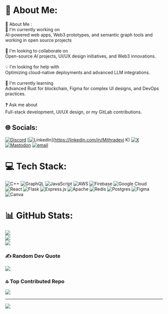 # 💫 About Me:
🌟 About Me :<br>🌌 I'm currently working on<br>AI-powered web apps, Web3 prototypes, and semantic graph tools and working in open source projects<br><br>🤝 I'm looking to collaborate on<br>Open-source AI projects, UI/UX design initiatives, and Web3 innovations.<br><br>💡 I'm looking for help with<br>Optimizing cloud-native deployments and advanced LLM integrations.<br><br>🌱 I'm currently learning<br>Advanced Rust for blockchain, Figma for complex UI designs, and DevOps practices.<br><br>❓ Ask me about<br>Full-stack development, UI/UX design, or my GitLab contributions.<br>


## 🌐 Socials:
[![Discord](https://img.shields.io/badge/Discord-%237289DA.svg?logo=discord&logoColor=white)](https://discord.gg/mithradevik_85598) [![LinkedIn](https://img.shields.io/badge/LinkedIn-%230077B5.svg?logo=linkedin&logoColor=white)](https://linkedin.com/in/Mithradevi K) [![X](https://img.shields.io/badge/X-black.svg?logo=X&logoColor=white)](https://x.com/https://x.com/KMithradev76638) [![Mastodon](https://img.shields.io/badge/-MASTODON-%232B90D9?logo=mastodon&logoColor=white)](https://mastodon.social/@Mithradevi) [![email](https://img.shields.io/badge/Email-D14836?logo=gmail&logoColor=white)](mailto:mithradevik.cse2023@gmail.com) 

# 💻 Tech Stack:
![C++](https://img.shields.io/badge/c++-%2300599C.svg?style=for-the-badge&logo=c%2B%2B&logoColor=white) ![GraphQL](https://img.shields.io/badge/-GraphQL-E10098?style=for-the-badge&logo=graphql&logoColor=white) ![JavaScript](https://img.shields.io/badge/javascript-%23323330.svg?style=for-the-badge&logo=javascript&logoColor=%23F7DF1E) ![AWS](https://img.shields.io/badge/AWS-%23FF9900.svg?style=for-the-badge&logo=amazon-aws&logoColor=white) ![Firebase](https://img.shields.io/badge/firebase-%23039BE5.svg?style=for-the-badge&logo=firebase) ![Google Cloud](https://img.shields.io/badge/GoogleCloud-%234285F4.svg?style=for-the-badge&logo=google-cloud&logoColor=white) ![React](https://img.shields.io/badge/react-%2320232a.svg?style=for-the-badge&logo=react&logoColor=%2361DAFB) ![Flask](https://img.shields.io/badge/flask-%23000.svg?style=for-the-badge&logo=flask&logoColor=white) ![Express.js](https://img.shields.io/badge/express.js-%23404d59.svg?style=for-the-badge&logo=express&logoColor=%2361DAFB) ![Apache](https://img.shields.io/badge/apache-%23D42029.svg?style=for-the-badge&logo=apache&logoColor=white) ![Redis](https://img.shields.io/badge/redis-%23DD0031.svg?style=for-the-badge&logo=redis&logoColor=white) ![Postgres](https://img.shields.io/badge/postgres-%23316192.svg?style=for-the-badge&logo=postgresql&logoColor=white) ![Figma](https://img.shields.io/badge/figma-%23F24E1E.svg?style=for-the-badge&logo=figma&logoColor=white) ![Canva](https://img.shields.io/badge/Canva-%2300C4CC.svg?style=for-the-badge&logo=Canva&logoColor=white)
# 📊 GitHub Stats:
![](https://github-readme-stats.vercel.app/api?username=MITHRADEVIK3009&theme=dark&hide_border=false&include_all_commits=false&count_private=false)<br/>
![](https://nirzak-streak-stats.vercel.app/?user=MITHRADEVIK3009&theme=dark&hide_border=false)<br/>
![](https://github-readme-stats.vercel.app/api/top-langs/?username=MITHRADEVIK3009&theme=dark&hide_border=false&include_all_commits=false&count_private=false&layout=compact)

### ✍️ Random Dev Quote
![](https://quotes-github-readme.vercel.app/api?type=horizontal&theme=radical)

### 🔝 Top Contributed Repo
![](https://github-contributor-stats.vercel.app/api?username=MITHRADEVIK3009&limit=5&theme=dark&combine_all_yearly_contributions=true)

---
[![](https://visitcount.itsvg.in/api?id=MITHRADEVIK3009&icon=0&color=0)](https://visitcount.itsvg.in)

<!-- Proudly created with GPRM ( https://gprm.itsvg.in ) -->
